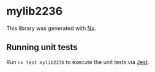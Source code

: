 # mylib2236

This library was generated with [Nx](https://nx.dev).

## Running unit tests

Run `nx test mylib2236` to execute the unit tests via [Jest](https://jestjs.io).
